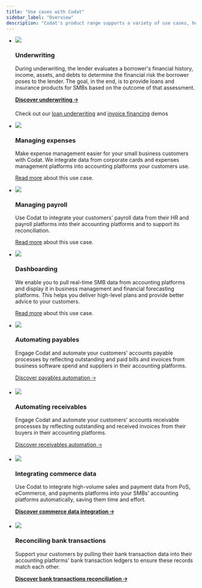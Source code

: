 ```yaml
---
title: "Use cases with Codat"
sidebar_label: "Overview"
description: "Codat's product range supports a variety of use cases, helping you simplify and automate your processes and improving your customers' digital experience"
---
```


<ul className="card-container">
  <li className="card">
    <div className="header">
      <img
        src="/img/use-cases/summary-pages/logo-lending.svg"
        className="icon"
      />
    </div>
    <p><h3><b>Underwriting</b></h3></p>
    <p>
      During underwriting, the lender evaluates a borrower's financial history, income, assets, and debts to determine the financial risk the borrower poses to the lender. The goal, in the end, is to provide loans and insurance products for SMBs based on the outcome of that assessment. 
    </p>
    <p>
      <a href="/usecases/summary/underwriting"><b>Discover underwriting 🡢</b></a>
    </p>    
    <p>
      Check out our <a href="/assess/guides/underwriting/introduction">loan underwriting</a> and <a href="/assess/guides/underwriting/introduction">invoice financing</a> demos
    </p>
  </li>
  <li className="card">
    <div className="header">
      <img
        src="https://www.codat.io/wp-content/uploads/2022/03/Bank-2.png"
        className="mini-icon"
      />
      <h3>Managing expenses</h3>
    </div>
    <p>
      Make expense management easier for your small business customers with Codat. We integrate data from corporate cards and expenses management platforms into accounting platforms your customers use.
    </p>
    <p>
      <a href="/usecases/summary/managing-expenses.md">Read more</a> about this use case.
    </p>    
  </li>
  <li className="card">
    <div className="header">
      <img
        src="https://www.codat.io/wp-content/uploads/2022/03/Storefront-3.png"
        className="mini-icon"
      />
      <h3>Managing payroll</h3>
    </div>
    <p>
      Use Codat to integrate your customers' payroll data from their HR and payroll platforms into their accounting platforms and to support its reconciliation.
    </p>
    <p>
      <a href="/usecases/summary/managing-payroll">Read more</a> about this use case.
    </p> 
  </li>
  <li className="card">
    <div className="header">
      <img
        src="https://www.codat.io/wp-content/uploads/2022/04/Frame-3805.png"
        className="mini-icon"
      />
      <h3>Dashboarding</h3>
    </div>
    <p>
      We enable you to pull real-time SMB data from accounting platforms and display it in business management and financial forecasting platforms. This helps you deliver high-level plans and provide better advice to your customers.
    </p>
    <p>
      <a href="/usecases/summary/dashboarding">Read more</a> about this use case.
    </p>
  </li>
  <li className="card">
    <div className="header">
      <img
        src="https://www.codat.io/wp-content/uploads/2022/04/assess.png"
        className="mini-icon"
      />
      <h3>Automating payables</h3>
    </div>
    <p>
      Engage Codat and automate your customers' accounts payable processes by reflecting outstanding and paid bills and invoices from business software spend and suppliers in their accounting platforms. 
    </p>
    <p>
      <a href="/usecases/summary/automating-payables">Discover payables automation 🡢</a>
    </p>
  </li>
  <li className="card">
    <div className="header">
      <img
        src="https://www.codat.io/wp-content/uploads/2022/03/CreditCard.png"
        className="mini-icon"
      />
      <h3>Automating receivables</h3>
    </div>
    <p>
      Engage Codat and automate your customers' accounts receivable processes by reflecting outstanding and received invoices from their buyers in their accounting platforms.
    </p>
    <p>
      <a href="/usecases/summary/automating-receivables">Discover receivables automation 🡢</a>
    </p>
  </li>
  <li className="card">
    <div className="header">
      <img
        src="https://static.codat.io/public/icons/docs/sync.png"
        className="mini-icon"
      />
      <h3>Integrating commerce data</h3>
    </div>
    <p>
      Use Codat to integrate high-volume sales and payment data from PoS, eCommerce, and payments platforms into your SMBs' accounting platforms automatically, saving them time and effort.
    </p>
    <p>
      <a href="/usecases/summary/integrating-commerce-data"><b>Discover commerce data integration 🡢</b></a>
    </p>
  </li>
    <li className="card">
    <div className="header">
      <img
        src="https://static.codat.io/public/icons/docs/sync.png"
        className="mini-icon"
      />
      <h3>Reconciling bank transactions</h3>
    </div>
    <p>
      Support your customers by pulling their bank transaction data into their accounting platforms' bank transaction ledgers to ensure these records match each other.
    </p>
    <p>
      <a href="/usecases/summary/reconciling-bank-transactions.md"><b>Discover bank transactions reconciliation 🡢</b></a>
    </p>
  </li>
</ul>